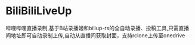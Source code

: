 # BiliBiliLiveUp
哔哩哔哩直播录制,基于B站录播姬和biliup-rs的全自动录播、投稿工具,只需直播间地址即可自动录制上传,自动从直播间获取封面，支持rclone上传至onedrive
